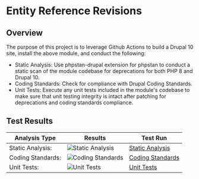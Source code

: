 # Entity Reference Revisions

## Overview

The purpose of this project is to leverage Github Actions to build a Drupal 10 site, install the above module, and conduct the following:

* Static Analysis:  Use phpstan-drupal extension for phpstan to conduct a static scan of the module codebase for deprecations for both PHP 8 and Drupal 10.
* Coding Standards:  Check for compliance with Drupal Coding Standards.
* Unit Tests:  Execute any unit tests included in the module's codebase to make sure that unit testing integrity is intact after patching for deprecations and coding standards compliance.

## Test Results

| Analysis Type | Results | Test Run |
| ----- | ----- | ----- |
| Static Analysis: | ![Static Analysis](https://github.com/Drupal-10-Compatibility/entity_reference_revisions/actions/workflows/static_analysis.yml/badge.svg) | [Static Analysis](https://github.com/Drupal-10-Compatibility/entity_reference_revisions/actions/workflows/static_analysis.yml) |
| Coding Standards: | ![Coding Standards](https://github.com/Drupal-10-Compatibility/entity_reference_revisions/actions/workflows/coding_standards.yml/badge.svg) | [Coding Standards](https://github.com/Drupal-10-Compatibility/entity_reference_revisions/actions/workflows/coding_standards.yml) |
| Unit Tests: | ![Unit Tests](https://github.com/Drupal-10-Compatibility/entity_reference_revisions/actions/workflows/unit_tests.yml/badge.svg) | [Unit Tests](https://github.com/Drupal-10-Compatibility/entity_reference_revisions/actions/workflows/unit_tests.yml) |

